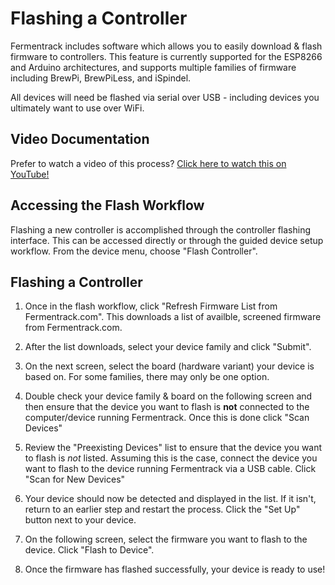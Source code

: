 # Flashing a Controller

Fermentrack includes software which allows you to easily download & flash firmware to controllers. This feature is currently supported for the ESP8266 and Arduino architectures, and supports multiple families of firmware including BrewPi, BrewPiLess, and iSpindel. 

All devices will need be flashed via serial over USB - including devices you ultimately want to use over WiFi.

## Video Documentation

Prefer to watch a video of this process? [Click here to watch this on YouTube!](https://youtu.be/vpm-8k8tnGk) 

## Accessing the Flash Workflow

Flashing a new controller is accomplished through the controller flashing interface. This can be accessed directly or through the guided device setup workflow. From the device menu, choose "Flash Controller".


## Flashing a Controller

1. Once in the flash workflow, click "Refresh Firmware List from Fermentrack.com". This downloads a list of availble, screened firmware from Fermentrack.com.

1. After the list downloads, select your device family and click "Submit".

1. On the next screen, select the board (hardware variant) your device is based on. For some families, there may only be one option.

1. Double check your device family & board on the following screen and then ensure that the device you want to flash is **not** connected to the computer/device running Fermentrack. Once this is done click "Scan Devices"

1. Review the "Preexisting Devices" list to ensure that the device you want to flash is *not* listed. Assuming this is the case, connect the device you want to flash to the device running Fermentrack via a USB cable. Click "Scan for New Devices"

1. Your device should now be detected and displayed in the list. If it isn't, return to an earlier step and restart the process. Click the "Set Up" button next to your device.

1. On the following screen, select the firmware you want to flash to the device. Click "Flash to Device".

1. Once the firmware has flashed successfully, your device is ready to use! 

